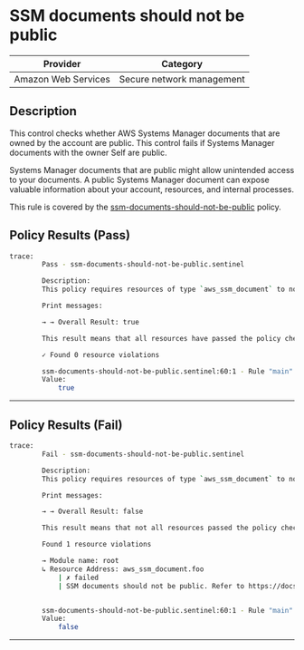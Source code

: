 # SSM documents should not be public

| Provider            |           Category          |
| ------------------- |  -------------------------  |
| Amazon Web Services |  Secure network management  |

## Description

This control checks whether AWS Systems Manager documents that are owned by the account are public. This control fails if Systems Manager documents with the owner Self are public.

Systems Manager documents that are public might allow unintended access to your documents. A public Systems Manager document can expose valuable information about your account, resources, and internal processes.

This rule is covered by the [ssm-documents-should-not-be-public](https://github.com/hashicorp/policy-library-NIST-Policy-Set-for-AWS-Terraform/blob/main/policies/ssm-documents-should-not-be-public.sentinel) policy.

## Policy Results (Pass)

```bash
trace:
        Pass - ssm-documents-should-not-be-public.sentinel

        Description:
        This policy requires resources of type `aws_ssm_document` to not be public.

        Print messages:

        → → Overall Result: true

        This result means that all resources have passed the policy check for the policy ssm-document-not-public.

        ✓ Found 0 resource violations

        ssm-documents-should-not-be-public.sentinel:60:1 - Rule "main"
        Value:
            true
```

---

## Policy Results (Fail)

```bash
trace:
        Fail - ssm-documents-should-not-be-public.sentinel

        Description:
        This policy requires resources of type `aws_ssm_document` to not be public.

        Print messages:

        → → Overall Result: false

        This result means that not all resources passed the policy check and the protected behavior is not allowed for the policy ssm-document-not-public.

        Found 1 resource violations

        → Module name: root
        ↳ Resource Address: aws_ssm_document.foo
            | ✗ failed
            | SSM documents should not be public. Refer to https://docs.aws.amazon.com/securityhub/latest/userguide/ssm-controls.html#ssm-4 for more details.


        ssm-documents-should-not-be-public.sentinel:60:1 - Rule "main"
        Value:
            false
```

---
